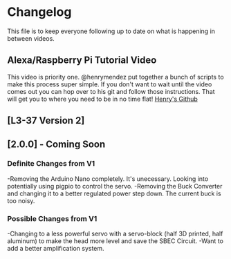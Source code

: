 # Changelog
This file is to keep everyone following up to date on what is happening in between videos. 

## Alexa/Raspberry Pi Tutorial Video
This video is priority one.   @henrymendez put together a bunch of scripts to make this process super simple.  If you don't want to wait until the video comes out you can hop over to his git and follow those instructions. That will get you to where you need to be in no time flat! [Henry's Github](https://github.com/henrymendez/l3-37-alexa_patchbots) 



## [L3-37 Version 2]

## [2.0.0] - Coming Soon
### Definite Changes from V1
-Removing the Arduino Nano completely.  It's unecessary.  Looking into potentially using pigpio to control the servo. 
-Removing the Buck Converter and changing it to a better regulated power step down. The current buck is too noisy. 

### Possible Changes from V1
-Changing to a less powerful servo with a servo-block (half 3D printed, half aluminum) to make the head more level and save the SBEC Circuit. 
-Want to add a better amplification system.  
